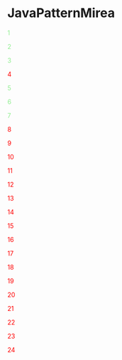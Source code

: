 # JavaPatternMirea

<span style="color: lightgreen">1</span>

<span style="color: lightgreen">2</span>

<span style="color: lightgreen">3</span>

<span style="color: red">4</span>

<span style="color: lightgreen">5</span>

<span style="color: lightgreen">6</span>

<span style="color: lightgreen">7</span>

<span style="color: red">8</span>

<span style="color: red">9</span>

<span style="color: red">10</span>

<span style="color: red">11</span>

<span style="color: red">12</span>

<span style="color: red">13</span>

<span style="color: red">14</span>

<span style="color: red">15</span>

<span style="color: red">16</span>

<span style="color: red">17</span>

<span style="color: red">18</span>

<span style="color: red">19</span>

<span style="color: red">20</span>

<span style="color: red">21</span>

<span style="color: red">22</span>

<span style="color: red">23</span>

<span style="color: red">24</span>
